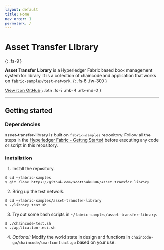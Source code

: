 ```yaml
---
layout: default
title: Home
nav_order: 1
permalink: /
---
```


# Asset Transfer Library
{: .fs-9 }

**Asset Transfer Library** is a Hyperledger Fabric based book management system for library. It is a collection of chaincode and application that works on `fabric-samples/test-network`. 
{: .fs-6 .fw-300 }

[View it on GitHub](https://github.com/scottsuk0306/asset-transfer-library){: .btn .fs-5 .mb-4 .mb-md-0 }

---

## Getting started

### Dependencies
asset-transfer-library is built on 
`fabric-samples` repository. Follow all the steps in the [Hyperledger Fabric - Getting Started](https://hyperledger-fabric.readthedocs.io/en/release-2.2/getting_started.html) before executing any code or script in this repository.

### Installation

1. Install the repository.
```bash
$ cd ~/fabric-samples
$ git clone https://github.com/scottsuk0306/asset-transfer-library
```
2. Bring up the test network.
```bash
$ cd ~/fabric-samples/asset-transfer-library
$ ./library-test.sh
```
3. Try out some bash scripts in `~/fabric-samples/asset-transfer-library`.
```bash
$ ./chaincode-test.sh
$ ./application-test.sh
```
4. _Optional:_ Modify the world state in design and functions in `chaincode-go/chaincode/smartcontract.go` based on your use.
